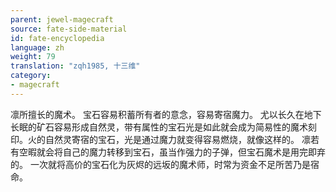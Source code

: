 ```yaml
---
parent: jewel-magecraft
source: fate-side-material
id: fate-encyclopedia
language: zh
weight: 79
translation: "zqh1985, 十三维"
category:
- magecraft
---
```


凛所擅长的魔术。
宝石容易积蓄所有者的意念，容易寄宿魔力。
尤以长久在地下长眠的矿石容易形成自然灵，带有属性的宝石光是如此就会成为简易性的魔术刻印。火的自然灵寄宿的宝石，光是通过魔力就变得容易燃烧，就像这样的。
凛若有空暇就会将自己的魔力转移到宝石，虽当作强力的子弹，但宝石魔术是用完即弃的。
一次就将高价的宝石化为灰烬的远坂的魔术师，时常为资金不足所苦乃是宿命。
